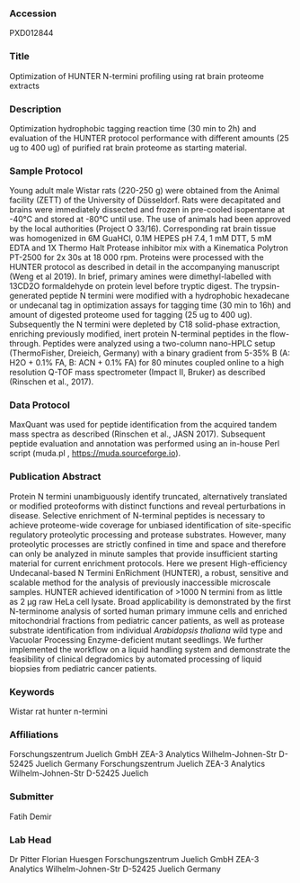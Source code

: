 ### Accession
PXD012844

### Title
Optimization of HUNTER N-termini profiling using rat brain proteome extracts

### Description
Optimization hydrophobic tagging reaction time (30 min to 2h) and evaluation of the HUNTER protocol performance with different amounts (25 ug to 400 ug) of purified rat brain proteome as starting material.

### Sample Protocol
Young adult male Wistar rats (220-250 g) were obtained from the Animal facility (ZETT) of the University of Düsseldorf. Rats were decapitated and brains were immediately dissected and frozen in pre-cooled isopentane at -40°C and stored at -80°C until use. The use of animals had been approved by the local authorities (Project O 33/16). Corresponding rat brain tissue was homogenized in 6M GuaHCl, 0.1M HEPES pH 7.4, 1 mM DTT, 5 mM EDTA and 1X Thermo Halt Protease inhibitor mix with a Kinematica Polytron PT-2500 for 2x 30s at 18 000 rpm. Proteins were processed with the HUNTER protocol as described in detail in the accompanying manuscript (Weng et al 2019). In brief, primary amines were dimethyl-labelled with 13CD2O formaldehyde on protein level before tryptic digest. The trypsin-generated peptide N termini were modified with a hydrophobic hexadecane or undecanal tag in optimization assays for tagging time (30 min to 16h) and amount of digested proteome used for tagging (25 ug to 400 ug). Subsequently the N termini were depleted by C18 solid-phase extraction, enriching previously modified, inert protein N-terminal peptides in the flow-through. Peptides were analyzed using a two-column nano-HPLC setup (ThermoFisher, Dreieich, Germany) with a binary gradient from 5-35% B (A: H2O + 0.1% FA, B: ACN + 0.1% FA) for 80 minutes coupled online to a high resolution Q-TOF mass spectrometer (Impact II, Bruker) as described (Rinschen et al., 2017).

### Data Protocol
MaxQuant was used for peptide identification from the acquired tandem mass spectra as described (Rinschen et al., JASN 2017). Subsequent peptide evaluation and annotation was performed using an in-house Perl script (muda.pl , https://muda.sourceforge.io).

### Publication Abstract
Protein N termini unambiguously identify truncated, alternatively translated or modified proteoforms with distinct functions and reveal perturbations in disease. Selective enrichment of N-terminal peptides is necessary to achieve proteome-wide coverage for unbiased identification of site-specific regulatory proteolytic processing and protease substrates. However, many proteolytic processes are strictly confined in time and space and therefore can only be analyzed in minute samples that provide insufficient starting material for current enrichment protocols. Here we present High-efficiency Undecanal-based N Termini EnRichment (HUNTER), a robust, sensitive and scalable method for the analysis of previously inaccessible microscale samples. HUNTER achieved identification of &gt;1000 N termini from as little as 2 &#x3bc;g raw HeLa cell lysate. Broad applicability is demonstrated by the first N-terminome analysis of sorted human primary immune cells and enriched mitochondrial fractions from pediatric cancer patients, as well as protease substrate identification from individual <i>Arabidopsis thaliana</i> wild type and Vacuolar Processing Enzyme-deficient mutant seedlings. We further implemented the workflow on a liquid handling system and demonstrate the feasibility of clinical degradomics by automated processing of liquid biopsies from pediatric cancer patients.

### Keywords
Wistar rat hunter n-termini

### Affiliations
Forschungszentrum Juelich GmbH ZEA-3 Analytics Wilhelm-Johnen-Str D-52425 Juelich Germany
Forschungszentrum Juelich
ZEA-3 Analytics
Wilhelm-Johnen-Str
D-52425 Juelich

### Submitter
Fatih Demir

### Lab Head
Dr Pitter Florian Huesgen
Forschungszentrum Juelich GmbH ZEA-3 Analytics Wilhelm-Johnen-Str D-52425 Juelich Germany


